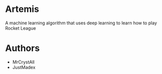 # Artemis
A machine learning algorithm that uses deep learning to learn how to play Rocket League

# Authors
  - MrCrystAll
  - JustMadex
